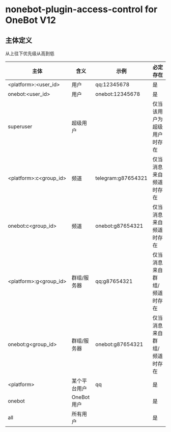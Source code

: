 nonebot-plugin-access-control for OneBot V12
========

## 主体定义

从上往下优先级从高到低

| 主体                      | 含义       | 示例                 | 必定存在           |
|-------------------------|----------|--------------------|----------------|
| \<platform>:<user_id>   | 用户       | qq:12345678        | 是              |
| onebot:<user_id>        | 用户       | onebot:12345678    | 是              |
| superuser               | 超级用户     |                    | 仅当该用户为超级用户时存在  |
| \<platform>:c<group_id> | 频道       | telegram:g87654321 | 仅当消息来自频道时存在    |
| onebot:c<group_id>      | 频道       | onebot:g87654321   | 仅当消息来自频道时存在    |
| \<platform>:g<group_id> | 群组/服务器   | qq:g87654321       | 仅当消息来自群组/频道时存在 |
| onebot:g<group_id>      | 群组/服务器   | onebot:g87654321   | 仅当消息来自群组/频道时存在 |
| \<platform>             | 某个平台用户   | qq                 | 是              |
| onebot                  | OneBot用户 |                    | 是              |
| all                     | 所有用户     |                    | 是              |
